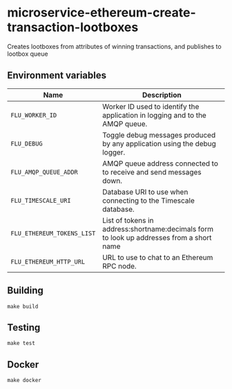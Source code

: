 # microservice-ethereum-create-transaction-lootboxes

Creates lootboxes from attributes of winning transactions,
and publishes to lootbox queue

## Environment variables

| Name                  | Description                                                                  |
| --------------------- | ---------------------------------------------------------------------------- |
| `FLU_WORKER_ID`       | Worker ID used to identify the application in logging and to the AMQP queue. |
| `FLU_DEBUG`           | Toggle debug messages produced by any application using the debug logger.    |
| `FLU_AMQP_QUEUE_ADDR` | AMQP queue address connected to to receive and send messages down.           |
| `FLU_TIMESCALE_URI`   | Database URI to use when connecting to the Timescale database.               |
| `FLU_ETHEREUM_TOKENS_LIST` | List of tokens in address:shortname:decimals form to look up addresses from a short name |
| `FLU_ETHEREUM_HTTP_URL` | URL to use to chat to an Ethereum RPC node. |

## Building

    make build

## Testing

    make test

## Docker

    make docker
